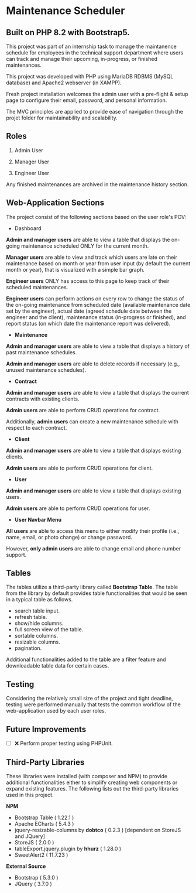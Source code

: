 # Maintenance Scheduler

## Built on PHP 8.2 with Bootstrap5.

This project was part of an internship task to manage the maintanence schedule for employees in the technical support department where users can track and manage their upcoming, in-progress, or finished maintenances.

This project was developed with PHP using MariaDB RDBMS (MySQL database) and Apache2 webserver (in XAMPP).

Fresh project installation welcomes the admin user with a pre-flight & setup page to configure their email, password, and personal information.

The MVC principles are applied to provide ease of navigation through the projet folder for maintainability and scalability. 

## Roles

1. Admin User

2. Manager User

3. Engineer User

Any finished maintenances are archived in the maintenance history section.

## Web-Application Sections

The project consist of the following sections based on the user role's POV:

* Dashboard

__Admin and manager users__ are able to view a table that displays the on-going maintenance scheduled ONLY for the current month.

__Manager users__ are able to view and track which users are late on their maintenance based on month or year from user input (by default the current month or year), that is visualized with a simple bar graph.

__Engineer users__ ONLY has access to this page to keep track of their scheduled maintenances.

__Engineer users__ can perform actions on every row to change the status of the on-going maintenance from scheduled date (available maintenance date set by the engineer), actual date (agreed schedule date between the engineer and the client), maintenance status (in-progress or finished), and report status (on which date the maintenance report was delivered).

* __Maintenance__

__Admin and manager users__ are able to view a table that displays a history of past maintenance schedules.

__Admin and manager users__ are able to delete records if necessary (e.g., unused maintenance schedules).

* __Contract__

__Admin and manager users__ are able to view a table that displays the current contracts with existing clients.

__Admin users__ are able to perform CRUD operations for contract.

Additionally, __admin users__ can create a new maintenance schedule with respect to each contract.

* __Client__

__Admin and manager users__ are able to view a table that displays existing clients.

__Admin users__ are able to perform CRUD operations for client.

* __User__

__Admin and manager users__ are able to view a table that displays existing users.

__Admin users__ are able to perform CRUD operations for user.


* __User Navbar Menu__

__All users__ are able to access this menu to either modify their profile (i.e., name, email, or photo change) or change password.

However, __only admin users__ are able to change email and phone number support.

## Tables

The tables utilize a third-party library called __Bootstrap Table__. The table from the library by default provides table functionalities that would be seen in a typical table as follows.

* search table input.
* refresh table.
* show/hide columns.
* full screen view of the table.
* sortable columns.
* resizable columns.
* pagination.

Additional functionalities added to the table are a filter feature and downloadable table data for certain cases.

## Testing

Considering the relatively small size of the project and tight deadline, testing were performed manually that tests the common workflow of the web-application used by each user roles.

## Future Improvements

- [ ] :x: Perform proper testing using PHPUnit.

## Third-Party Libraries

These libraries were installed (with composer and NPM) to provide additional functionalities either to simplify creating web components or expand existing features. The following lists out the third-party libraries used in this project.

__NPM__

* Bootstrap Table ( 1.22.1 )
* Apache ECharts ( 5.4.3 )
* jquery-resizable-columns by __dobtco__ ( 0.2.3 ) [dependent on StoreJS and JQuery]
* StoreJS ( 2.0.0 )
* tableExport.jquery.plugin by __hhurz__ ( 1.28.0 )
* SweetAlert2 ( 11.7.23 )

__External Source__

* Bootstrap ( 5.3.0 )
* JQuery ( 3.7.0 )
  
